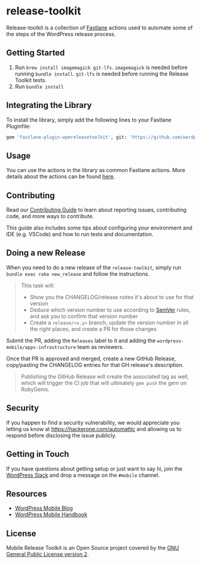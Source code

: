 # release-toolkit
Release-toolkit is a collection of [Fastlane](https://fastlane.tools/) actions used to automate some of the steps of the WordPress release process.

## Getting Started
1. Run `brew install imagemagick git-lfs`. `imagemagick` is needed before running `bundle install`. `git-lfs` is needed before running the Release Toolkit tests.
2. Run `bundle install`

## Integrating the Library

To install the library, simply add the following lines to your Fastlane Pluginfile:

```bash
gem 'fastlane-plugin-wpmreleasetoolkit', git: 'https://github.com/wordpress-mobile/release-toolkit', tag: '0.6.0' # or the version number you want
```

## Usage

You can use the actions in the library as common Fastlane actions.
More details about the actions can be found [here](lib/fastlane/plugin/wpmreleasetoolkit/actions/).

## Contributing

Read our [Contributing Guide](CONTRIBUTING.md) to learn about reporting issues, contributing code, and more ways to contribute.

This guide also includes some tips about configuring your environment and IDE (e.g. VSCode) and how to run tests and documentation.

## Doing a new Release

When you need to do a new release of the `release-toolkit`, simply run `bundle exec rake new_release` and follow the instructions.

> This task will:
>  - Show you the CHANGELOG/release notes it's about to use for that version
>  - Deduce which version number to use according to [SemVer](https://semver.org/) rules, and ask you to confirm that version number
>  - Create a `release/<x.y>` branch, update the version number in all the right places, and create a PR for those changes

Submit the PR, adding the `Releases` label to it and adding the `wordpress-mobile/apps-infrastructure` team as reviewers.

Once that PR is approved and merged, create a new GitHub Release, copy/pasting the CHANGELOG entries for that GH release's description.

> Publishing the GitHub Release will create the associated tag as well, which will trigger the CI job that will ultimately `gem push` the gem on RubyGems.

## Security

If you happen to find a security vulnerability, we would appreciate you letting us know at https://hackerone.com/automattic and allowing us to respond before disclosing the issue publicly.

## Getting in Touch ##

If you have questions about getting setup or just want to say hi, join the [WordPress Slack](https://chat.wordpress.org) and drop a message on the `#mobile` channel.

## Resources

- [WordPress Mobile Blog](http://make.wordpress.org/mobile)
- [WordPress Mobile Handbook](http://make.wordpress.org/mobile/handbook/)

## License

Mobile Release Toolkit is an Open Source project covered by the [GNU General Public License version 2](LICENSE).
